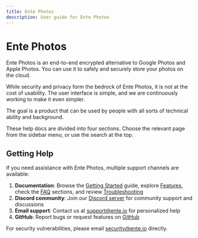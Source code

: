 ```yaml
---
title: Ente Photos
description: User guide for Ente Photos
---
```


# Ente Photos

Ente Photos is an end-to-end encrypted alternative to Google Photos and Apple
Photos. You can use it to safely and securely store your photos on the cloud.

While security and privacy form the bedrock of Ente Photos, it is not at the
cost of usability. The user interface is simple, and we are continuously working
to make it even simpler.

The goal is a product that can be used by people with all sorts of technical
ability and background.

These help docs are divided into four sections. Choose the relevant page from
the sidebar menu, or use the search at the top.

## Getting Help

If you need assistance with Ente Photos, multiple support channels are available:

1. **Documentation**: Browse the [Getting Started](/photos/getting-started/) guide, explore [Features](/photos/features/backup-and-sync/), check the [FAQ](/photos/faq/account-creation) sections, and review [Troubleshooting](/photos/faq/troubleshooting)
2. **Discord community**: Join our [Discord server](https://ente.io/discord) for community support and discussions
3. **Email support**: Contact us at [support@ente.io](mailto:support@ente.io) for personalized help
4. **GitHub**: Report bugs or request features on [GitHub](https://github.com/ente-io/ente/issues)

For security vulnerabilities, please email [security@ente.io](mailto:security@ente.io) directly.
